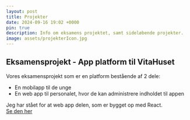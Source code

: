 ```yaml
---
layout: post
title: Projekter
date: 2024-09-16 19:02 +0000
pin: true
description: Info om eksamens projektet, samt sideløbende projekter.
image: assets/projekterIcon.jpg
---
```


## Eksamensprojekt - App platform til VitaHuset
Vores eksamensprojekt som er en platform bestående af 2 dele:
- En mobilapp til de unge
- En web app til personalet, hvor de kan administrere indholdet til appen

Jeg har stået for at web app delen, som er bygget op med React.  
[Se den her](https://vitaweb-9cdd3.web.app/)


